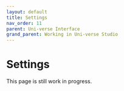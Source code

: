 ```yaml
---
layout: default
title: Settings
nav_order: 11
parent: Uni-verse Interface
grand_parent: Working in Uni-verse Studio
---
```

# Settings

This page is still work in progress.